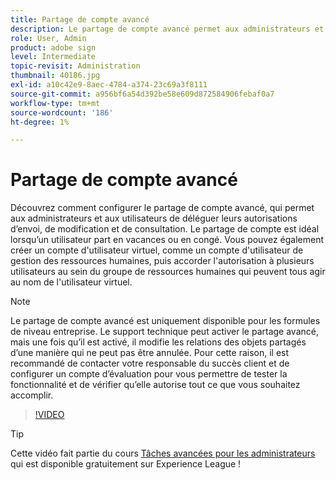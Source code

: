 ```yaml
---
title: Partage de compte avancé
description: Le partage de compte avancé permet aux administrateurs et aux utilisateurs de déléguer leurs autorisations d’envoi, de modification et d’affichage
role: User, Admin
product: adobe sign
level: Intermediate
topic-revisit: Administration
thumbnail: 40186.jpg
exl-id: a10c42e9-8aec-4784-a374-23c69a3f8111
source-git-commit: a956bf6a54d392be58e609d872584906febaf0a7
workflow-type: tm+mt
source-wordcount: '186'
ht-degree: 1%

---
```


# Partage de compte avancé

Découvrez comment configurer le partage de compte avancé, qui permet aux administrateurs et aux utilisateurs de déléguer leurs autorisations d’envoi, de modification et de consultation. Le partage de compte est idéal lorsqu’un utilisateur part en vacances ou en congé. Vous pouvez également créer un compte d&#39;utilisateur virtuel, comme un compte d&#39;utilisateur de gestion des ressources humaines, puis accorder l&#39;autorisation à plusieurs utilisateurs au sein du groupe de ressources humaines qui peuvent tous agir au nom de l&#39;utilisateur virtuel.

>[!NOTE]
>
>Le partage de compte avancé est uniquement disponible pour les formules de niveau entreprise. Le support technique peut activer le partage avancé, mais une fois qu’il est activé, il modifie les relations des objets partagés d’une manière qui ne peut pas être annulée. Pour cette raison, il est recommandé de contacter votre responsable du succès client et de configurer un compte d’évaluation pour vous permettre de tester la fonctionnalité et de vérifier qu’elle autorise tout ce que vous souhaitez accomplir.

>[!VIDEO](https://video.tv.adobe.com/v/40186?hidetitle=true)

>[!TIP]
>
>Cette vidéo fait partie du cours [Tâches avancées pour les administrateurs](https://experienceleague.adobe.com/?recommended=Sign-A-1-2020.1) qui est disponible gratuitement sur Experience League !
